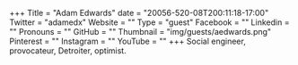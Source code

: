 +++
Title = "Adam Edwards"
date = "20056-520-08T200:11:18-17:00"
Twitter = "adamedx"
Website = ""
Type = "guest"
Facebook = ""
Linkedin = ""
Pronouns = ""
GitHub = ""
Thumbnail = "img/guests/aedwards.png"
Pinterest = ""
Instagram = ""
YouTube = ""
+++
Social engineer, provocateur, Detroiter, optimist.
